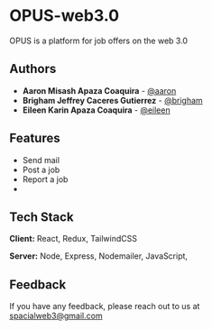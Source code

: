 # OPUS-web3.0
OPUS is a platform for job offers on the web 3.0

## Authors

-  **Aaron Misash Apaza Coaquira** - [@aaron](https://github.com/Misash)
-  **Brigham Jeffrey Caceres Gutierrez** - [@brigham](https://github.com/Brigham-CG)
-  **Eileen Karin Apaza Coaquira** - [@eileen](https://github.com/3ileen)


## Features

- Send mail
- Post a job
- Report a job
- 
## Tech Stack

**Client:** React, Redux, TailwindCSS

**Server:** Node, Express, Nodemailer, JavaScript, 

## Feedback

If you have any feedback, please reach out to us at spacialweb3@gmail.com

